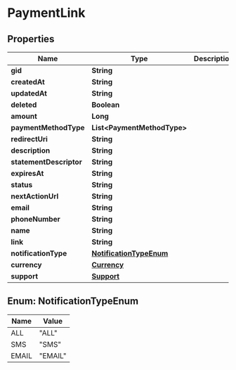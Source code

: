 

# PaymentLink

## Properties

Name | Type | Description | Notes
------------ | ------------- | ------------- | -------------
**gid** | **String** |  |  [optional]
**createdAt** | **String** |  |  [optional]
**updatedAt** | **String** |  |  [optional]
**deleted** | **Boolean** |  |  [optional]
**amount** | **Long** |  |  [optional]
**paymentMethodType** | **List&lt;PaymentMethodType&gt;** |  |  [optional]
**redirectUri** | **String** |  |  [optional]
**description** | **String** |  |  [optional]
**statementDescriptor** | **String** |  |  [optional]
**expiresAt** | **String** |  |  [optional]
**status** | **String** |  |  [optional]
**nextActionUrl** | **String** |  |  [optional]
**email** | **String** |  |  [optional]
**phoneNumber** | **String** |  |  [optional]
**name** | **String** |  |  [optional]
**link** | **String** |  |  [optional]
**notificationType** | [**NotificationTypeEnum**](#NotificationTypeEnum) |  |  [optional]
**currency** | [**Currency**](Currency.md) |  |  [optional]
**support** | [**Support**](Support.md) |  |  [optional]



## Enum: NotificationTypeEnum

Name | Value
---- | -----
ALL | &quot;ALL&quot;
SMS | &quot;SMS&quot;
EMAIL | &quot;EMAIL&quot;



